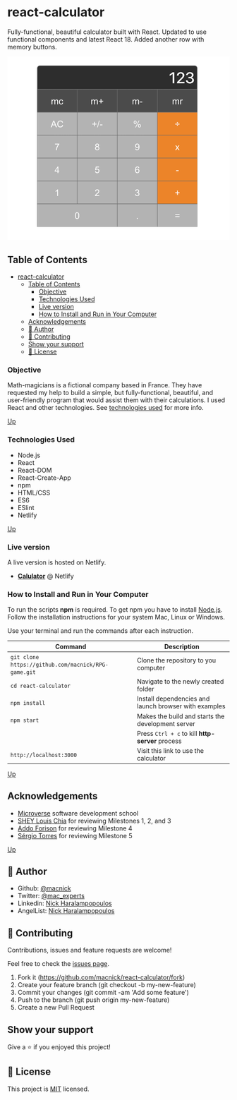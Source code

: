 # react-calculator

Fully-functional, beautiful calculator built with React. Updated to use functional components and latest React 18. Added another row with memory buttons.

<p align="center">
<img src="public/screenshot.png">
</p>

## Table of Contents

- [react-calculator](#react-calculator)
  - [Table of Contents](#table-of-contents)
    - [Objective](#objective)
    - [Technologies Used](#technologies-used)
    - [Live version](#live-version)
    - [How to Install and Run in Your Computer](#how-to-install-and-run-in-your-computer)
  - [Acknowledgements](#acknowledgements)
  - [👤 Author](#-author)
  - [🤝 Contributing](#-contributing)
  - [Show your support](#show-your-support)
  - [📝 License](#-license)

### Objective

Math-magicians is a fictional company based in France. They have requested my help to build a simple, but fully-functional, beautiful, and user-friendly program that would assist them with their calculations. I used React and other technologies. See [technologies used](#Technologies-Used) for more info.

[Up](#Table-of-Contents)

### Technologies Used

- Node.js
- React
- React-DOM
- React-Create-App
- npm
- HTML/CSS
- ES6
- ESlint
- Netlify

[Up](#Table-of-Contents)

### Live version

A live version is hosted on Netlify.

- [**Calulator**](https://64e39982bb88a608aa12aa85--sunny-swan-46a9cf.netlify.app) @ Netlify

### How to Install and Run in Your Computer

To run the scripts **npm** is required. To get npm you have to install [Node.js](https://nodejs.org). Follow the installation instructions for your system Mac, Linux or Windows.

Use your terminal and run the commands after each instruction.

| Command                                             | Description                                           |
| --------------------------------------------------- | ----------------------------------------------------- |
| `git clone https://github.com/macnick/RPG-game.git` | Clone the repository to you computer                  |
| `cd react-calculator`                               | Navigate to the newly created folder                  |
| `npm install`                                       | Install dependencies and launch browser with examples |
| `npm start`                                         | Makes the build and starts the development server     |
|                                                     | Press `Ctrl + c` to kill **http-server** process      |
| `http://localhost:3000`                             | Visit this link to use the calculator                 |

[Up](#Table-of-Contents)

## Acknowledgements

- [Microverse](https://www.microverse.org) software development school
- [SHEY Louis Chia](https://github.com/shloch) for reviewing Milestones 1, 2, and 3
- [Addo Forison](https://github.com/Forison) for reviewing Milestone 4
- [Sérgio Torres](https://github.com/Torres-ssf) for reviewing Milestone 5

[Up](#Table-of-Contents)

## 👤 Author

- Github: [@macnick](https://github.com/macnick)
- Twitter: [@mac_experts](https://twitter.com/mac_experts)
- Linkedin: [Nick Haralampopoulos](https://www.linkedin.com/in/nick-haralampopoulos/)
- AngelList: [Nick Haralampopoulos](https://angel.co/u/nick-haralampopoulos)

## 🤝 Contributing

Contributions, issues and feature requests are welcome!

Feel free to check the [issues page](https://github.com/macnick/react-calculator/issues).

1. Fork it (https://github.com/macnick/react-calculator/fork)
2. Create your feature branch (git checkout -b my-new-feature)
3. Commit your changes (git commit -am 'Add some feature')
4. Push to the branch (git push origin my-new-feature)
5. Create a new Pull Request

## Show your support

Give a ⭐️ if you enjoyed this project!

## 📝 License

This project is [MIT](lic.url) licensed.

